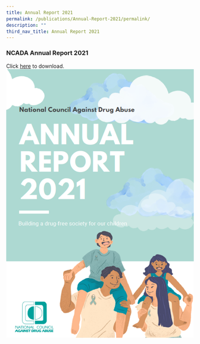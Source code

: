 ```yaml
---
title: Annual Report 2021
permalink: /publications/Annual-Report-2021/permalink/
description: ""
third_nav_title: Annual Report 2021
---
```


### NCADA Annual Report 2021

Click [here](https://drive.google.com/file/d/1SEXhiwEurGR5mCP8h6oj-g8s7qSTIT6H/view?usp=share_link)  to download.
![](/images/2AR2021%20Cover.png)
<br>
